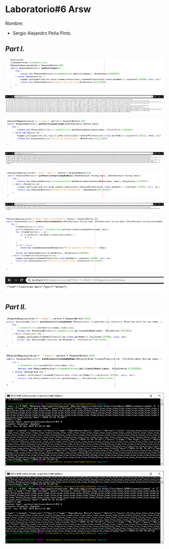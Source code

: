 # Laboratorio#6 Arsw

Nombre: 
* Sergio Alejandro Peña Pinto

## *Part I.*
![](img/8.PNG)

![](img/11.PNG)

![](img/2.PNG)

![](img/21.PNG)

![](img/3.PNG)

![](img/31.PNG)

![](img/4.PNG)

![](img/41.PNG)

## *Part II.*
![](img/5.PNG)

![](img/6.PNG)

![](img/7.PNG)

![](img/9.PNG)
